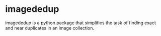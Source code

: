 # imagededup

imagededup is a python package that simplifies the task of finding exact and near duplicates in an image collection.
